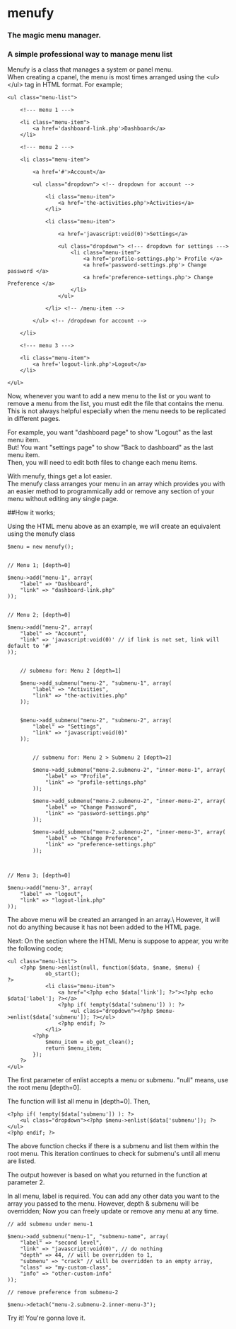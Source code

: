 # menufy
### The magic menu manager. 
### A simple professional way to manage menu list

Menufy is a class that manages a system or panel menu. \
When creating a cpanel, the menu is most times arranged using the &lt;ul&gt;&lt;/ul&gt; tag in HTML format. For example;

	<ul class="menu-list">

		<!--- menu 1 --->
		
		<li class="menu-item">
			<a href='dashboard-link.php'>Dashboard</a>
		</li>
		
		<!--- menu 2 --->
		
		<li class="menu-item">
		
			<a href='#'>Account</a>
			
			<ul class="dropdown"> <!-- dropdown for account -->
			
				<li class="menu-item">
					<a href='the-activities.php'>Activities</a>
				</li>
					
				<li class="menu-item">
				
					<a href='javascript:void(0)'>Settings</a>
					
					<ul class="dropdown"> <!--- dropdown for settings --->
						<li class="menu-item">
							<a href='profile-settings.php'> Profile </a>
							<a href='password-settings.php'> Change password </a>
							<a href='preference-settings.php'> Change Preference </a>
						</li>
					</ul>
					
				</li> <!-- /menu-item -->
				
			</ul> <!-- /dropdown for account -->
			
		</li>
		
		<!--- menu 3 --->
		
		<li class="menu-item">
			<a href='logout-link.php'>Logout</a>
		</li>
		
	</ul>

Now, whenever you want to add a new menu to the list or you want to remove a menu from the list, you must edit the file that contains the menu.\
This is not always helpful especially when the menu needs to be replicated in different pages.

For example, you want "dashboard page" to show "Logout" as the last menu item.\
But! You want "settings page" to show "Back to dashboard" as the last menu item.\
Then, you will need to edit both files to change each menu items.

With menufy, things get a lot easier. \
The menufy class arranges your menu in an array which provides you with an easier method to programmically add or remove any section of your menu without editing any single page.

##How it works;

Using the HTML menu above as an example, we will create an equivalent using the menufy class

	$menu = new menufy();


	// Menu 1; [depth=0]

	$menu->add("menu-1", array(
		"label" => "Dashboard",
		"link" => "dashboard-link.php"
	));


	// Menu 2; [depth=0]

	$menu->add("menu-2", array(
		"label" => "Account",
		"link" => 'javascript:void(0)' // if link is not set, link will default to '#'
	)); 


		// submenu for: Menu 2 [depth=1]
		
		$menu->add_submenu("menu-2", "submenu-1", array(
			"label" => "Activities",
			"link" => "the-activities.php"
		));


		$menu->add_submenu("menu-2", "submenu-2", array(
			"label" => "Settings",
			"link" => "javascript:void(0)"
		));


			// submenu for: Menu 2 > Submenu 2 [depth=2]
			
			$menu->add_submenu("menu-2.submenu-2", "inner-menu-1", array(
				"label" => "Profile",
				"link" => "profile-settings.php"
			));

			$menu->add_submenu("menu-2.submenu-2", "inner-menu-2", array(
				"label" => "Change Password",
				"link" => "password-settings.php"
			));

			$menu->add_submenu("menu-2.submenu-2", "inner-menu-3", array(
				"label" => "Change Preference",
				"link" => "preference-settings.php"
			));
			


	// Menu 3; [depth=0]

	$menu->add("menu-3", array(
		"label" => "logout",
		"link" => "logout-link.php"
	));


The above menu will be created an arranged in an array.\ 
However, it will not do anything because it has not been added to the HTML page.

Next: On the section where the HTML Menu is suppose to appear, you write the following code;

	<ul class="menu-list">
		<?php $menu->enlist(null, function($data, $name, $menu) {
				ob_start();
	?>
				<li class="menu-item">
					<a href="<?php echo $data['link']; ?>"><?php echo $data['label']; ?></a>
					<?php if( !empty($data['submenu']) ): ?>
						<ul class="dropdown"><?php $menu->enlist($data['submenu']); ?></ul>
					<?php endif; ?>	
				</li>
			<?php 
				$menu_item = ob_get_clean();
				return $menu_item;
			});
		?>
	</ul>

The first parameter of enlist accepts a menu or submenu. "null" means, use the root menu [depth=0].

The function will list all menu in [depth=0]. Then,

	<?php if( !empty($data['submenu']) ): ?>
		<ul class="dropdown"><?php $menu->enlist($data['submenu']); ?></ul>
	<?php endif; ?>

The above function checks if there is a submenu and list them within the root menu.
This iteration continues to check for submenu's until all menu are listed.

The output however is based on what you returned in the function at parameter 2.

In all menu, label is required.
You can add any other data you want to the array you passed to the menu. However, depth & submenu will be overridden;
Now you can freely update or remove any menu at any time.

	// add submenu under menu-1
	
	$menu->add_submenu("menu-1", "submenu-name", array(
		"label" => "second level",
		"link" => "javascript:void(0)", // do nothing
		"depth" => 44, // will be overridden to 1,
		"submenu" => "crack" // will be overridden to an empty array,
		"class" => "my-custom-class",
		"info" => "other-custom-info"
	));
	
	// remove preference from submenu-2 
	
	$menu->detach("menu-2.submenu-2.inner-menu-3");
	

Try it! You're gonna love it.
